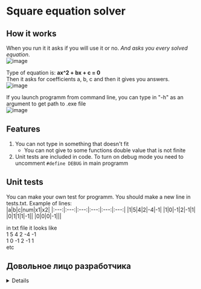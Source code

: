 # Square equation solver

## How it works
When you run it it asks if you will use it or no. *And asks you every solved equation*.<br>
![image](https://user-images.githubusercontent.com/75694757/186887804-130b6f51-254b-4882-b191-44d6c6202120.png)

Type of equation is: **ax^2 + bx + c = 0**<br>
Then it asks for coefficients a, b, c and then it gives you answers.<br>
![image](https://user-images.githubusercontent.com/75694757/186888844-f564f755-5175-4107-9bbf-11bea531aa49.png)


If you launch programm from command line, you can type in "-h" as an argument to get path to .exe file<br>
![image](https://user-images.githubusercontent.com/75694757/186889122-daa186ba-87ae-4004-8218-900031329035.png)

## Features
1. You can not type in something that doesn't fit
    * You can not give to some functions double value that is not finite
2. Unit tests are included in code. To turn on debug mode you need to uncomment `#define DEBUG` in main programm

## Unit tests
You can make your own test for programm. You should make a new line in tests.txt. Example of lines:<br>
|a|b|c|num|x1|x2|
|:---:|:---:|:---:|:---:|:---:|:---:|
|1|5|4|2|-4|-1|
|1|0|-1|2|-1|1|
|0|1|1|1|-1||
|0|0|0|-1|||

in txt file it looks like<br>
1 5 4 2 -4 -1<br>
1 0 -1 2 -1 1<br>
etc
## Довольное лицо разработчика
<details>

![photo_2022-08-26_14-56-50](https://user-images.githubusercontent.com/75694757/186898391-8aa914f7-9142-4084-b01a-dc7f588d44dc.jpg)
</details>
